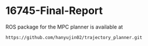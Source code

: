 # 16745-Final-Report
ROS package for the MPC planner is available at 
```
https://github.com/hanyujin02/trajectory_planner.git
```


